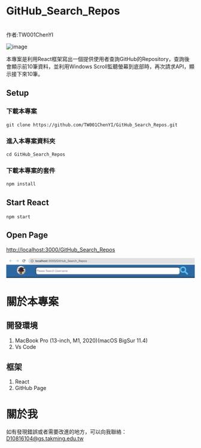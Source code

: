 # GitHub_Search_Repos
<br>
作者:TW001ChenYI<br>

![image](asset/View.gif)

本專案是利用React框架寫出一個提供使用者查詢GitHub的Repository，查詢後會顯示前10筆資料，並利用Windows Scroll監聽螢幕到底部時，再次請求API，顯示接下來10筆。

## Setup    
### 下載本專案
    git clone https://github.com/TW001ChenYI/GitHub_Search_Repos.git
### 進入本專案資料夾
    cd GitHub_Search_Repos
### 下載本專案的套件
    npm install

## Start React
    npm start

## Open Page
[http://localhost:3000/GitHub_Search_Repos](http://localhost:3000/GitHub_Search_Repos)

![image](asset/Search.png)
# 關於本專案
## 開發環境
1. MacBook Pro (13-inch, M1, 2020)(macOS BigSur 11.4)<br>
1. Vs Code<br>

## 框架
1. React<br>
1. GitHub Page<br>

# 關於我
如有發現錯誤或者需要改進的地方，可以向我聯絡：[D10816104@gs.takming.edu.tw](mail:D10816104@gs.takming.edu.tw)